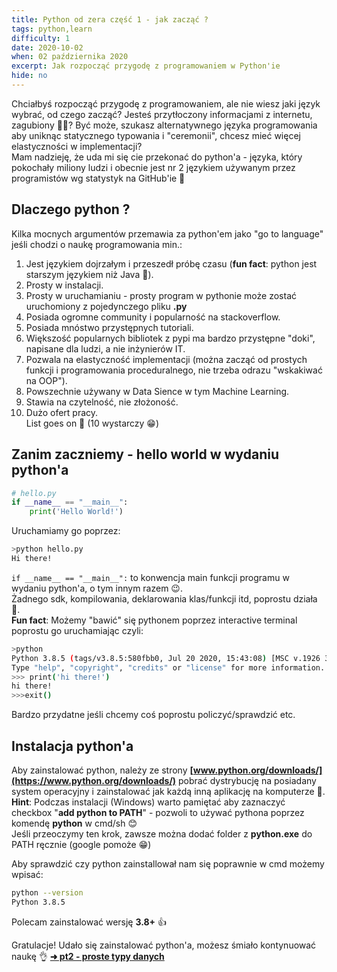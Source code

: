 ```yaml
---
title: Python od zera część 1 - jak zacząć ?
tags: python,learn
difficulty: 1
date: 2020-10-02
when: 02 października 2020
excerpt: Jak rozpocząć przygodę z programowaniem w Python'ie
hide: no
---
```

Chciałbyś rozpocząć przygodę z programowaniem, ale nie wiesz jaki język wybrać, od czego zacząć? Jesteś przytłoczony informacjami z internetu, zagubiony 🥺😵? Być może, szukasz alternatywnego języka programowania aby uniknąc statycznego typowania i "ceremonii", chcesz mieć więcej elastyczności w implementacji?  
Mam nadzieję, że uda mi się cie przekonać do python'a - języka, który pokochały miliony ludzi i obecnie jest nr 2 językiem używanym przez programistów wg statystyk na GitHub'ie 🥳  

## Dlaczego python ?

Kilka mocnych argumentów przemawia za python'em jako "go to language" jeśli chodzi o naukę programowania min.:  

1. Jest językiem dojrzałym i przeszedł próbę czasu (**fun fact**: python jest starszym językiem niż Java 🤯).  
2. Prosty w instalacji.  
3. Prosty w uruchamianiu - prosty program w pythonie może zostać uruchomiony z pojedynczego pliku **.py**  
4. Posiada ogromne community i popularność na stackoverflow.
5. Posiada mnóstwo przystępnych tutoriali.
6. Większość popularnych bibliotek z pypi ma bardzo przystępne "doki", napisane dla ludzi, a nie inżynierów IT.
7. Pozwala na elastyczność implementacji (można zacząć od prostych funkcji i programowania proceduralnego, nie trzeba odrazu "wskakiwać na OOP").  
8. Powszechnie używany w Data Sience w tym Machine Learning.
9. Stawia na czytelność, nie złożoność.
10. Dużo ofert pracy.  
List goes on 🤖 (10 wystarczy 😁)  

## Zanim zaczniemy - hello world w wydaniu python'a  

```python
# hello.py
if __name__ == "__main__":
    print('Hello World!')
```

Uruchamiamy go poprzez:  

```sh
>python hello.py
Hi there!
```

`if __name__ == "__main__":` to konwencja main funkcji programu w wydaniu python'a, o tym innym razem 😉.  
Żadnego sdk, kompilowania, deklarowania klas/funkcji itd, poprostu działa 🤯.  
**Fun fact**: Możemy "bawić" się pythonem poprzez interactive terminal poprostu go uruchamiając czyli:  

```sh
>python
Python 3.8.5 (tags/v3.8.5:580fbb0, Jul 20 2020, 15:43:08) [MSC v.1926 32 bit (Intel)] on win32
Type "help", "copyright", "credits" or "license" for more information.
>>> print('hi there!')
hi there!
>>>exit()
```

Bardzo przydatne jeśli chcemy coś poprostu policzyć/sprawdzić etc.  

## Instalacja python'a

Aby zainstalować python, należy ze strony **[www.python.org/downloads/](https://www.python.org/downloads/)** pobrać dystrybucję na posiadany system operacyjny i zainstalować jak każdą inną aplikację na komputerze 🤖.  
**Hint**: Podczas instalacji (Windows) warto pamiętać aby zaznaczyć checkbox "**add python to PATH**" - pozwoli to używać pythona poprzez komendę **python** w cmd/sh 😊  
Jeśli przeoczymy ten krok, zawsze można dodać folder z **python.exe** do PATH ręcznie (google pomoże 😁)

Aby sprawdzić czy python zainstallował nam się poprawnie w cmd możemy wpisać:  

```sh
python --version
Python 3.8.5
```  

Polecam zainstalować wersję **3.8+** 👍  

Gratulacje! Udało się zainstalować python'a, możesz śmiało kontynuować naukę 👌 
**[➜ pt2 - proste typy danych](/blog/python-od-zera-pt2-proste-typy-danych)**
